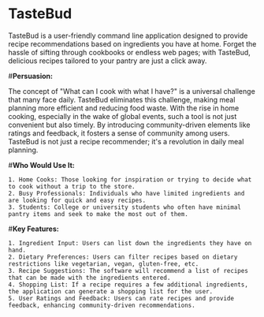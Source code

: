 # TasteBud
TasteBud is a user-friendly command line application designed to provide recipe recommendations based on ingredients you have at home. Forget the hassle of sifting through cookbooks or endless web pages; with TasteBud, delicious recipes tailored to your pantry are just a click away.

#**Persuasion:**

The concept of "What can I cook with what I have?" is a universal challenge that many face daily. TasteBud eliminates this challenge, making meal planning more efficient and reducing food waste. With the rise in home cooking, especially in the wake of global events, such a tool is not just convenient but also timely. By introducing community-driven elements like ratings and feedback, it fosters a sense of community among users. TasteBud is not just a recipe recommender; it's a revolution in daily meal planning.


#**Who Would Use It:**

    1. Home Cooks: Those looking for inspiration or trying to decide what to cook without a trip to the store.
    2. Busy Professionals: Individuals who have limited ingredients and are looking for quick and easy recipes.
    3. Students: College or university students who often have minimal pantry items and seek to make the most out of them.
    
#**Key Features:**

    1. Ingredient Input: Users can list down the ingredients they have on hand.
    2. Dietary Preferences: Users can filter recipes based on dietary restrictions like vegetarian, vegan, gluten-free, etc.
    3. Recipe Suggestions: The software will recommend a list of recipes that can be made with the ingredients entered.
    4. Shopping List: If a recipe requires a few additional ingredients, the application can generate a shopping list for the user.
    5. User Ratings and Feedback: Users can rate recipes and provide feedback, enhancing community-driven recommendations.
